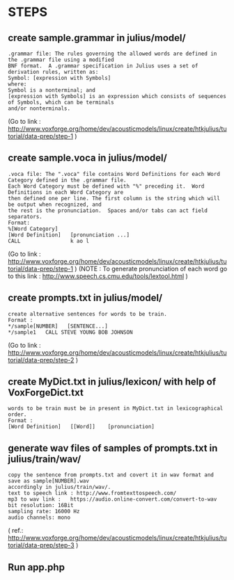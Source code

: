  # STEPS
 
 ## create sample.grammar in julius/model/
``` 
.grammar file: The rules governing the allowed words are defined in the .grammar file using a modified
BNF format.  A .grammar specification in Julius uses a set of derivation rules, written as:
Symbol: [expression with Symbols]
where:
Symbol is a nonterminal; and
[expression with Symbols] is an expression which consists of sequences of Symbols, which can be terminals
and/or nonterminals. 
```
(Go to link :  http://www.voxforge.org/home/dev/acousticmodels/linux/create/htkjulius/tutorial/data-prep/step-1  )

## create sample.voca in julius/model/
```
.voca file: The ".voca" file contains Word Definitions for each Word Category defined in the .grammar file. 
Each Word Category must be defined with "%" preceding it.  Word Definitions in each Word Category are
then defined one per line. The first column is the string which will be output when recognized, and
the rest is the pronunciation.  Spaces and/or tabs can act field separators.
Format: 
%[Word Category]
[Word Definition]   [pronunciation ...]
CALL                k ao l
```
(Go to link :  http://www.voxforge.org/home/dev/acousticmodels/linux/create/htkjulius/tutorial/data-prep/step-1  )
(NOTE : To generate pronunciation of each word go to this link : http://www.speech.cs.cmu.edu/tools/lextool.html  )
        
## create prompts.txt in julius/model/
```
create alternative sentences for words to be train.
Format :
*/sample[NUMBER]   [SENTENCE...]
*/sample1   CALL STEVE YOUNG BOB JOHNSON
```
(Go to link : http://www.voxforge.org/home/dev/acousticmodels/linux/create/htkjulius/tutorial/data-prep/step-2 )

## create MyDict.txt in julius/lexicon/ with help of VoxForgeDict.txt
```
words to be train must be in present in MyDict.txt in lexicographical order.
Format :
[Word Definition]   [[Word]]    [pronunciation]
```

## generate wav files of samples of prompts.txt in julius/train/wav/
```
copy the sentence from prompts.txt and covert it in wav format and save as sample[NUMBER].wav 
accordingly in julius/train/wav/.
text to speech link : http://www.fromtexttospeech.com/ 
mp3 to wav link :   https://audio.online-convert.com/convert-to-wav
bit resolution: 16Bit
sampling rate: 16000 Hz
audio channels: mono
```
( ref.:  http://www.voxforge.org/home/dev/acousticmodels/linux/create/htkjulius/tutorial/data-prep/step-3  )

## Run app.php
